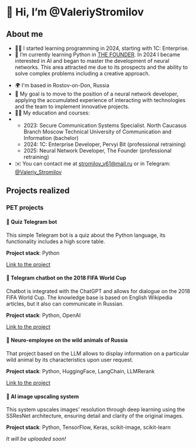 # 👋 Hi, I’m @ValeriyStromilov

## About me
<!---
- 👀 I’m interested in ... --->
- 👨‍💻 I started learning programming in 2024, starting with 1C: Enterprise.
- 🌱 I’m currently learning Python in [THE FOUNDER](https://academy.the-founder.ru/). In 2024 I became interested in AI and began to master the development of neural networks. This area attracted me due to its prospects and the ability to solve complex problems including a creative approach.
<!--- - 💞️ I’m looking to collaborate on ...
- 📫 How to reach me ...
- 😄 Pronouns: ...
- ⚡ Fun fact: ...--->
- 🌍  I'm based in Rostov-on-Don, Russia
- 🎯  My goal is to move to the position of a neural network developer, applying the accumulated experience of interacting with technologies and the team to implement innovative projects.
- 🧑‍🎓 My education and courses:
- - 2023: Secure Communication Systems Specialist. North Caucasus Branch Moscow Technical University of Communication and Information (bachelor)
  - 2024: 1C: Enterprise Developer, Pervyi Bit (professional retraining)
  - 2025: Neural Network Developer, The Founder (professional retraining) 
- ✉️  You can contact me at [stromilov\_v61@mail.ru](mailto:stromilov_v61@mail.ru) or in Telegram: [@Valeriy_Stromilov](https://t.me/Valeriy_Stromilov)

## Projects realized

### PET projects
#### 📌 Quiz Telegram bot

This simple Telegram bot is a quiz about the Python language, its functionality includes a high score table.

**Project stack**: Python

[Link to the project](https://github.com/ValeriyStromilov/StromQuizBot)

#### 📌 Telegram chatbot on the 2018 FIFA World Cup

Chatbot is integrated with the ChatGPT and allows for dialogue on the 2018 FIFA World Cup. The knowledge base is based on English Wikipedia articles, but it also can communicate in Russian.

**Project stack**: Python, OpenAI

[Link to the project](https://github.com/ValeriyStromilov/Strom2018WorldCupBot)

#### 📌 Neuro-employee on the wild animals of Russia

That project based on the LLM allows to display information on a particular wild animal by its characteristics upon user request.

**Project stack**: Python, HuggingFace, LangChain, LLMRerank

[Link to the project](https://github.com/ValeriyStromilov/WildAnimalsOfRussia_neuro-employee)

#### 📌 AI image upscaling system

This system upscales images' resolution through deep learning using the SSResNet architecture, ensuring detail and clarity of the original images.

**Project stack**: Python, TensorFlow, Keras, scikit-image, scikit-learn

*It will be uploaded soon!*

<!---
ValeriyStromilov/ValeriyStromilov is a ✨ special ✨ repository because its `README.md` (this file) appears on your GitHub profile.
You can click the Preview link to take a look at your changes.
--->
